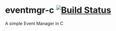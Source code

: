 # eventmgr-c [![Build Status](https://travis-ci.org/LukeMS/eventmgr-c.svg?branch=master)](https://travis-ci.org/LukeMS/eventmgr-c)
A simple Event Manager in C
